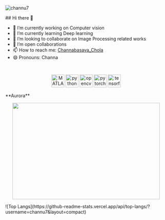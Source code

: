 <p align="left"> <img src="https://komarev.com/ghpvc/?username=channu7" alt="channu7" /> </p>
## Hi there 👋

- 🔭 I’m currently working on Computer vision
- 🌱 I’m currently learning Deep learning
- 👯 I’m looking to collaborate on Image Processing related works
- 🤔 I’m open collaborations
- 📫 How to reach me: [Channabasava_Chola](https://channu7.github.io/channa.io/)
- 😄 Pronouns: Channa 
<br>
<p align="center">
<!--
  <img src="./icons/aws.svg" alt="aws" width="40" height="40"/> 
  <img src="https://www.vectorlogo.zone/logos/microsoft_azure/microsoft_azure-icon.svg" alt="azure" width="40" height="40"/> 
  <img src="./icons/docker.svg" alt="docker" width="40" height="40"/> 
  <img src="./icons/typescript.svg" alt="typescript" width="40" height="40"/>
  <img src="./icons/react.svg" alt="react" width="40" height="40"/> 
  <img src="./icons/redux.svg" alt="redux" width="40" height="40"/> -->
  <img src="https://upload.wikimedia.org/wikipedia/commons/2/21/Matlab_Logo.png" alt="MATLAB" width="40" height="40"/>
  <img src="https://www.vectorlogo.zone/logos/python/python-icon.svg" alt="python" width="40" height="40"/>
  <img src="https://www.vectorlogo.zone/logos/opencv/opencv-icon.svg" alt="opencv" width="40" height="40"/> 
  <img src="https://www.vectorlogo.zone/logos/pytorch/pytorch-icon.svg" alt="pytorch" width="40" height="40"/>
  <img src="https://www.vectorlogo.zone/logos/tensorflow/tensorflow-icon.svg" alt="tensorflow" width="40" height="40"/> 
</p> 
**Aurora**
<p align="center">
  <img width="460" height="300" src="./ba.jpg">
</p>
<p>![Top Langs](https://github-readme-stats.vercel.app/api/top-langs/?username=channu7&layout=compact) </p>
<!--s 
- ![plot](https://https://github.com/channu7com/ba.jpg)
<!--
- ⚡ Fun fact: ...
-->
